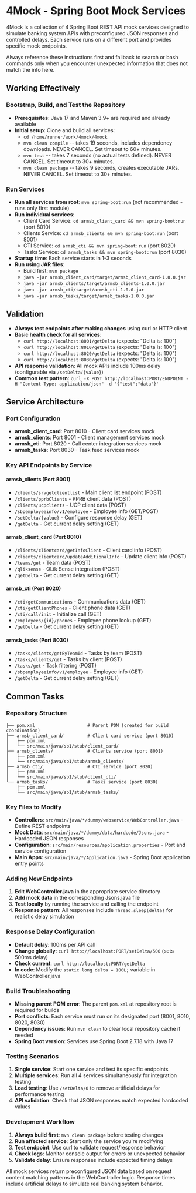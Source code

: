 # 4Mock - Spring Boot Mock Services

4Mock is a collection of 4 Spring Boot REST API mock services designed to simulate banking system APIs with preconfigured JSON responses and controlled delays. Each service runs on a different port and provides specific mock endpoints.

Always reference these instructions first and fallback to search or bash commands only when you encounter unexpected information that does not match the info here.

## Working Effectively

### Bootstrap, Build, and Test the Repository
- **Prerequisites**: Java 17 and Maven 3.9+ are required and already available
- **Initial setup**: Clone and build all services:
  - `cd /home/runner/work/4mock/4mock`
  - `mvn clean compile` -- takes 19 seconds, includes dependency downloads. NEVER CANCEL. Set timeout to 60+ minutes.
  - `mvn test` -- takes 7 seconds (no actual tests defined). NEVER CANCEL. Set timeout to 30+ minutes.
  - `mvn clean package` -- takes 9 seconds, creates executable JARs. NEVER CANCEL. Set timeout to 30+ minutes.

### Run Services
- **Run all services from root**: `mvn spring-boot:run` (not recommended - runs only first module)
- **Run individual services**:
  - Client Card Service: `cd armsb_client_card && mvn spring-boot:run` (port 8010)
  - Clients Service: `cd armsb_clients && mvn spring-boot:run` (port 8001) 
  - CTI Service: `cd armsb_cti && mvn spring-boot:run` (port 8020)
  - Tasks Service: `cd armsb_tasks && mvn spring-boot:run` (port 8030)
- **Startup time**: Each service starts in 1-3 seconds
- **Run using JAR files**:
  - Build first: `mvn package`
  - `java -jar armsb_client_card/target/armsb_client_card-1.0.0.jar`
  - `java -jar armsb_clients/target/armsb_clients-1.0.0.jar`
  - `java -jar armsb_cti/target/armsb_cti-1.0.0.jar`
  - `java -jar armsb_tasks/target/armsb_tasks-1.0.0.jar`

## Validation
- **Always test endpoints after making changes** using curl or HTTP client
- **Basic health check for all services**:
  - `curl http://localhost:8001/getDelta` (expects: "Delta is: 100")
  - `curl http://localhost:8010/getDelta` (expects: "Delta is: 100")
  - `curl http://localhost:8020/getDelta` (expects: "Delta is: 100") 
  - `curl http://localhost:8030/getDelta` (expects: "Delta is: 100")
- **API response validation**: All mock APIs include 100ms delay (configurable via `/setDelta/{value}`)
- **Common test pattern**: `curl -X POST http://localhost:PORT/ENDPOINT -H "Content-Type: application/json" -d '{"test":"data"}'`

## Service Architecture

### Port Configuration
- **armsb_client_card**: Port 8010 - Client card services mock
- **armsb_clients**: Port 8001 - Client management services mock  
- **armsb_cti**: Port 8020 - Call center integration services mock
- **armsb_tasks**: Port 8030 - Task feed services mock

### Key API Endpoints by Service

#### armsb_clients (Port 8001)
- `/clients/srvgetclientlist` - Main client list endpoint (POST)
- `/clients/pprbClients` - PPRB client data (POST)  
- `/clients/ucpclients` - UCP client data (POST)
- `/sbpemployeeinfo/v1/employee` - Employee info (GET/POST)
- `/setDelta/{value}` - Configure response delay (GET)
- `/getDelta` - Get current delay setting (GET)

#### armsb_client_card (Port 8010)  
- `/clients/clientcard/getInfoClient` - Client card info (POST)
- `/clients/clientcard/updateAdditionalInfo` - Update client info (POST)
- `/teams/get` - Team data (POST)
- `/qliksense` - QLik Sense integration (POST)
- `/getDelta` - Get current delay setting (GET)

#### armsb_cti (Port 8020)
- `/cti/getCommunications` - Communications data (GET)
- `/cti/getClientPhones` - Client phone data (GET) 
- `/cti/call/init` - Initialize call (GET)
- `/employees/{id}/phones` - Employee phone lookup (GET)
- `/getDelta` - Get current delay setting (GET)

#### armsb_tasks (Port 8030)
- `/tasks/clients/getByTeamId` - Tasks by team (POST)
- `/tasks/clients/get` - Tasks by client (POST)
- `/tasks/get` - Task filtering (POST)
- `/sbpemployeeinfo/v1/employee` - Employee info (GET)
- `/getDelta` - Get current delay setting (GET)

## Common Tasks

### Repository Structure
```
├── pom.xml                    # Parent POM (created for build coordination)
├── armsb_client_card/         # Client card service (port 8010)
│   ├── pom.xml
│   └── src/main/java/sb1/stub/client_card/
├── armsb_clients/             # Clients service (port 8001)  
│   ├── pom.xml
│   └── src/main/java/sb1/stub/armsb_clients/
├── armsb_cti/                 # CTI service (port 8020)
│   ├── pom.xml
│   └── src/main/java/sb1/stub/client_cti/
└── armsb_tasks/               # Tasks service (port 8030)
    ├── pom.xml
    └── src/main/java/sb1/stub/armsb_tasks/
```

### Key Files to Modify
- **Controllers**: `src/main/java/*/dummy/webservice/WebController.java` - Define REST endpoints
- **Mock Data**: `src/main/java/*/dummy/data/hardcode/Jsons.java` - Hardcoded JSON responses
- **Configuration**: `src/main/resources/application.properties` - Port and service configuration
- **Main Apps**: `src/main/java/*/Application.java` - Spring Boot application entry points

### Adding New Endpoints
1. **Edit WebController.java** in the appropriate service directory
2. **Add mock data** in the corresponding Jsons.java file  
3. **Test locally** by running the service and calling the endpoint
4. **Response pattern**: All responses include `Thread.sleep(delta)` for realistic delay simulation

### Response Delay Configuration
- **Default delay**: 100ms per API call
- **Change globally**: `curl http://localhost:PORT/setDelta/500` (sets 500ms delay)
- **Check current**: `curl http://localhost:PORT/getDelta`
- **In code**: Modify the `static long delta = 100L;` variable in WebController.java

### Build Troubleshooting
- **Missing parent POM error**: The parent `pom.xml` at repository root is required for builds
- **Port conflicts**: Each service must run on its designated port (8001, 8010, 8020, 8030)
- **Dependency issues**: Run `mvn clean` to clear local repository cache if needed
- **Spring Boot version**: Services use Spring Boot 2.7.18 with Java 17

### Testing Scenarios
1. **Single service**: Start one service and test its specific endpoints
2. **Multiple services**: Run all 4 services simultaneously for integration testing
3. **Load testing**: Use `/setDelta/0` to remove artificial delays for performance testing
4. **API validation**: Check that JSON responses match expected hardcoded values

### Development Workflow
1. **Always build first**: `mvn clean package` before testing changes
2. **Run affected service**: Start only the service you're modifying  
3. **Test endpoint**: Use curl to validate request/response behavior
4. **Check logs**: Monitor console output for errors or unexpected behavior
5. **Validate delay**: Ensure responses include expected timing delays

All mock services return preconfigured JSON data based on request content matching patterns in the WebController logic. Response times include artificial delays to simulate real banking system behavior.